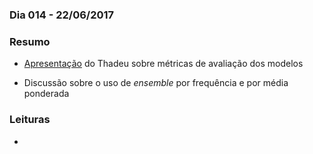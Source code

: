 ### Dia 014 - 22/06/2017

### Resumo

- [Apresentação](https://github.com/LEEClab/SDMGroup/blob/master/meets/meet014/avaliacao_enms.pdf) do Thadeu sobre métricas de avaliação dos modelos

- Discussão sobre o uso de *ensemble* por frequência e por média ponderada

### Leituras

- 
